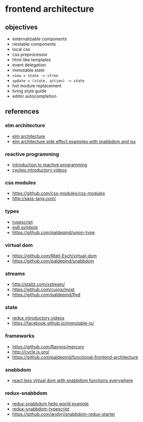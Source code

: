 frontend architecture
=====================

objectives
----------

  * externalizable components
  * nestable components
  * local css
  * css preprocessor
  * html-like templates
  * event delegation
  * immutable state
  * `view = state -> vtree`
  * `update = (state, action) -> state`
  * hot module replacement
  * living style guide
  * editor autocompletion

references
----------

### elm architecture

  * [elm architecture](http://guide.elm-lang.org/architecture/index.html)
  * [elm architecture side effect examples with snabbdom and jsx](https://medium.com/@yelouafi/elm-architecture-side-effect-examples-with-snabbdom-and-jsx-3732219d9995)

### reactive programming

  * [introduction to reactive programming](https://gist.github.com/staltz/868e7e9bc2a7b8c1f754)
  * [cyclejs introductory videos](https://egghead.io/courses/cycle-js-fundamentals)

### css modules

  * <https://github.com/css-modules/css-modules>
  * <http://sass-lang.com/>

### types

  * [typescript](https://www.typescriptlang.org/docs/handbook/basic-types.html)
  * [es6 symbols](https://hacks.mozilla.org/2015/06/es6-in-depth-symbols/)
  * <https://github.com/paldepind/union-type>

### virtual dom

  * <https://github.com/Matt-Esch/virtual-dom>
  * <https://github.com/paldepind/snabbdom>

### streams

  * <http://staltz.com/xstream/>
  * <https://github.com/cujojs/most>
  * <https://github.com/paldepind/flyd>

### state

  * [redux introductory videos](https://egghead.io/lessons/javascript-redux-the-single-immutable-state-tree?course=getting-started-with-redux)
  * <https://facebook.github.io/immutable-js/>

### frameworks

  * <https://github.com/Raynos/mercury>
  * <http://cycle.js.org/>
  * <https://github.com/paldepind/functional-frontend-architecture>

### snabbdom

  * [react less virtual dom with snabbdom functions everywhere](https://medium.com/@yelouafi/react-less-virtual-dom-with-snabbdom-functions-everywhere-53b672cb2fe3)

### redux-snabbdom

  * [redux-snabbdom hello world example](http://blog.sarabande.jp/post/140826049718)
  * [redux-snabbdom-typescript](http://www.webpackbin.com/V1X59HYrZ)
  * <https://github.com/andyrj/snabbdom-redux-starter>

